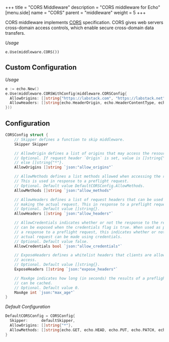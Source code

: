 +++
title = "CORS Middleware"
description = "CORS middleware for Echo"
[menu.side]
  name = "CORS"
  parent = "middleware"
  weight = 5
+++

CORS middleware implements [CORS](http://www.w3.org/TR/cors) specification.
CORS gives web servers cross-domain access controls, which enable secure cross-domain
data transfers.

*Usage*

`e.Use(middleware.CORS())`

## Custom Configuration

*Usage*

```go
e := echo.New()
e.Use(middleware.CORSWithConfig(middleware.CORSConfig{
  AllowOrigins: []string{"https://labstack.com", "https://labstack.net"},
  AllowHeaders: []string{echo.HeaderOrigin, echo.HeaderContentType, echo.HeaderAccept},
}))
```

## Configuration

```go
CORSConfig struct {
    // Skipper defines a function to skip middleware.
    Skipper Skipper

    // AllowOrigin defines a list of origins that may access the resource.
    // Optional. If request header `Origin` is set, value is []string{"<Origin>"}
    // else []string{"*"}.
    AllowOrigins []string `json:"allow_origins"`

    // AllowMethods defines a list methods allowed when accessing the resource.
    // This is used in response to a preflight request.
    // Optional. Default value DefaultCORSConfig.AllowMethods.
    AllowMethods []string `json:"allow_methods"`

    // AllowHeaders defines a list of request headers that can be used when
    // making the actual request. This in response to a preflight request.
    // Optional. Default value []string{}.
    AllowHeaders []string `json:"allow_headers"`

    // AllowCredentials indicates whether or not the response to the request
    // can be exposed when the credentials flag is true. When used as part of
    // a response to a preflight request, this indicates whether or not the
    // actual request can be made using credentials.
    // Optional. Default value false.
    AllowCredentials bool `json:"allow_credentials"`

    // ExposeHeaders defines a whitelist headers that clients are allowed to
    // access.
    // Optional. Default value []string{}.
    ExposeHeaders []string `json:"expose_headers"`

    // MaxAge indicates how long (in seconds) the results of a preflight request
    // can be cached.
    // Optional. Default value 0.
    MaxAge int `json:"max_age"`
}
```

*Default Configuration*

```go
DefaultCORSConfig = CORSConfig{
  Skipper:      defaultSkipper,
  AllowOrigins: []string{"*"},
  AllowMethods: []string{echo.GET, echo.HEAD, echo.PUT, echo.PATCH, echo.POST, echo.DELETE},
}
```
